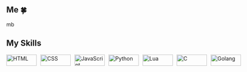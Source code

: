 ## Me 🍀
mb







## My Skills
<div style="display: flex; justify-content: space-between; gap: 10px;">
  <img src="https://img.shields.io/badge/HTML-E34F26?style=for-the-badge&logo=html5&logoColor=white" alt="HTML" width="80" height="30">
  <img src="https://img.shields.io/badge/CSS-1572B6?style=for-the-badge&logo=css3&logoColor=white" alt="CSS" width="80" height="30">
  <img src="https://img.shields.io/badge/JavaScript-F7DF1E?style=for-the-badge&logo=javascript&logoColor=black" alt="JavaScript" width="80" height="30">
  <img src="https://img.shields.io/badge/Python-3776AB?style=for-the-badge&logo=python&logoColor=white" alt="Python" width="80" height="30">
  <img src="https://img.shields.io/badge/Lua-2C2D72?style=for-the-badge&logo=lua&logoColor=white" alt="Lua" width="80" height="30">
  <img src="https://img.shields.io/badge/C-A8B9CC?style=for-the-badge&logo=c&logoColor=black" alt="C" width="80" height="30">
  <img src="https://img.shields.io/badge/C++-17-blue?logo=c%2B%2B" alt="Golang" width="80" height="30">
</div>
